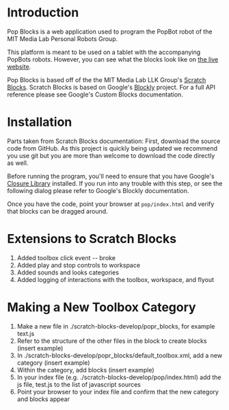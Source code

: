 <h1>Introduction</h1>

Pop Blocks is a web application used to program the PopBot robot of the MIT Media Lab Personal Robots Group. 

This platform is meant to be used on a tablet with the accompanying PopBots robots. However, you can see what the blocks look like on <a href="http://web.media.mit.edu/~randiw12/popr/scratch-blocks-develop/pop/freespace.html">the live website</a>.

Pop Blocks is based off of the the MIT Media Lab LLK Group's <a href="https://github.com/LLK/scratch-blocks/wiki">Scratch Blocks</a>. Scratch Blocks is based on Google's <a href="https://developers.google.com/blockly">Blockly</a> project. For a full API reference please see Google's Custom Blocks documentation.

<h1>Installation</h1>
Parts taken from Scratch Blocks documentation:
First, download the source code from GitHub. As this project is quickly being updated we recommend you use git but you are more than welcome to download the code directly as well.

Before running the program, you'll need to ensure that you have Google's <a href="https://developers.google.com/closure/compiler/">Closure Library<a/> installed. If you run into any trouble with this step, or see the following dialog please refer to Google's Blockly documentation.

Once you have the code, point your browser at <code>pop/index.html</code> and verify that blocks can be dragged around.


<h1>Extensions to Scratch Blocks</h1>
<ol>
<li>Added toolbox click event -- broke</li>
<li>Added play and stop controls to workspace</li>
<li>Added sounds and looks categories</li>
<li>Added logging of interactions with the toolbox, workspace, and flyout</li>
</ol>

<h1>Making a New Toolbox Category</h1>
<ol>
	<li>Make a new file in ./scratch-blocks-develop/popr_blocks, for example text.js</li>
	<li>Refer to the structure of the other files in the block to create blocks (insert example)</li>
	<li>In ./scratch-blocks-develop/popr_blocks/default_toolbox.xml, add a new category (insert example)</li>
	<li>Within the category, add blocks (insert example)</li>
	<li>In your index file (e.g. ./scratch-blocks-develop/pop/index.html) add the js file, test.js to the list of javascript sources</li>
	<li>Point your browser to your index file and confirm that the new category and blocks appear</li>
</ol>
